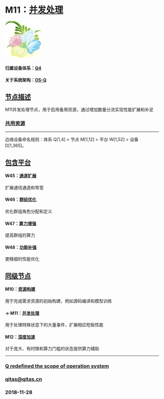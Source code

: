 ﻿# M11：[并发处理](https://github.com/OS-Q/M11) 

[![sites](OS-Q/OS-Q.png)](http://www.OS-Q.com)

#### 归属设备体系：[Q4](https://github.com/OS-Q/Q4)

#### 关于系统架构：[OS-Q](https://github.com/OS-Q/OS-Q)

## [节点描述](https://github.com/OS-Q/M11/wiki) 

M11并发处理节点，用于启用备用资源，通过增加数量分流实现性能扩展和补足

### [共用资源](https://github.com/OS-Q/M11/wiki/src) 


---

边缘设备命名规则：体系 Q[1,4] > 节点 M[1,12] > 平台 W[1,52] > 设备 D[1,365]。

## [包含平台](https://github.com/OS-Q/M11/wiki/index) 

#### W45：[通道扩展](https://github.com/OS-Q/W45)

扩展通信通道和带宽

#### W46：[群组优化](https://github.com/OS-Q/W46)

优化群组角色分配和定义

#### W47：[算力增强](https://github.com/OS-Q/W47)

提高群组的算力

#### W48：[功能补强](https://github.com/OS-Q/W48)

更精细的性能优化


## [同级节点](https://github.com/OS-Q/M11/wiki/index)

#### M10：[资源构建](https://github.com/OS-Q/M10)

用于完成需求资源的初始构建，例如源码编译和模型训练

#### -> M11：[并发处理](https://github.com/OS-Q/M11) 

用于处理特殊状态下的大量事件，扩展相应短板性能

#### M12：[深度加速](https://github.com/OS-Q/M12)

对于庞大、有时限和算力门槛的状态提供算力辅助


---

###  [Q redefined the scope of operation system](http://www.OS-Q.com)
###  qitas@qitas.cn
###  2018-11-28
